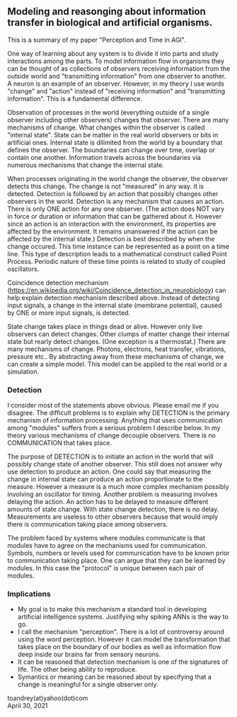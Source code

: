 ## Modeling and reasonging about information transfer in biological and artificial organisms.

This is a summary of my paper "Perception and Time in AGI".

One way of learning about any system is to divide it into parts and study interactions among the parts.  To model information flow in organisms they can be thought of as collections of observers receiving information from the outside world and "transmitting information" from one observer to another.  A neuron is an example of an observer.  However, in my theory I use words "change" and "action" instead of "receiving information" and "transmitting information".  This is a fundamental difference.  

Observation of processes in the world (everything outside of a single observer including other observers) changes that observer.  There are many mechanisms of change.  What changes within the observer is called "internal state".  State can be matter in the real world observers or bits in artificial ones.  Internal state is dilimited from the world by a boundary that defines the observer.  The boundaries can change over time, overlap or contain one another.  Information travels across the boundaries via numerous mechanisms that change the internal state.

When processes originating in the world change the observer, the observer detects this change.  The change is not "measured" in any way.  It is detected.  Detection is followed by an action that possibly changes other observers in the world.  Detection is any mechanism that causes an action.  There is only ONE action for any one observer.  (The action does NOT vary in force or duration or information that can be gathered about it.  However since an action is an interaction with the environment, its properties are affected by the environment. It remains unanswered if the action can be affected by the internal state.)  Detection is best described by when the change occured.  This time instance can be represented as a point on a time line.  This type of description leads to a mathematical construct called Point Process.  Periodic nature of these time points is related to study of coupled oscillators.

Coincidence detection mechanism (https://en.wikipedia.org/wiki/Coincidence_detection_in_neurobiology) can help explain detection mechanism described above.  Instead of detecting input signals, a change in the internal state (membrane potential), caused by ONE or more input signals, is detected.

State change takes place in things dead or alive.  However only live observers can detect changes.  Other clumps of matter change their internal state but rearly detect changes.  (One exception is a thermostat.)  There are many mechanisms of change.  Photons, electrons, heat transfer, vibrations, pressure etc.. By abstracting away from these mechanisms of change, we can create a simple model.  This model can be applied to the real world or a simulation.

### Detection
I consider most of the statements above obvious.  Please email me if you disagree.  The difficult problems is to explain why DETECTION is the primary mechanism of information processing.  Anything that uses communication among "modules" suffers from a serious problem I describe below.  In my theory various mechanisms of change decouple observers.  There is no COMMUNICATION that takes place.

The purpose of DETECTION is to initiate an action in the world that will possibly change state of another observer.  This still does not answer why use detection to produce an action.  One could say that measuring the change in internal state can produce an action proportionate to the measure.  However a measure is a much more complex mechanism possibly involving an oscillator for timing.  Another problem is measuring involves delaying the action.  An action has to be delayed to measure different amounts of state change.  With state change detection, there is no delay.  Measurements are useless to other observers because that would imply there is communication taking place among observers.

The problem faced by systems where modules communicate is that modules have to agree on the mechanisms used for communication.  Symbols, numbers or levels used for communication have to be known prior to communication taking place.  One can argue that they can be learned by modules.  In this case the "protocol" is unique between each pair of modules.


### Implications
* My goal is to make this mechanism a standard tool in developing artificial intelligence systems.  Justifying why spiking ANNs is the way to go.
* I call the mechanism "perception".  There is a lot of controversy around using the word perception.  However it can model the transformation that takes place on the boundary of our bodies as well as information flow deep inside our brains far from sensory neurons.
* It can be reasoned that detection mechanism is one of the signatures of life. The other being ability to reproduce.
* Symantics or meaning can be reasoned about by specifying that a change is meaningful for a single observer only.

toandrey(at)yahoo(dot)com  
April 30, 2021
